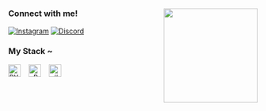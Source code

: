 
#

<img align="right" alt="" height="190px" src="./src/study.gif">

<h3 align="left">Connect with me!</h3>


[![Instagram](https://img.shields.io/badge/-Instagram-000?style=for-the-badge&logo=instagram&logoColor=FF0000&color:FFF)](https://www.instagram.com/kelvin.kx7/)
[![Discord](https://img.shields.io/badge/-Discord-000?style=for-the-badge&logo=Discord&logoColor=FF0000&color:FFF)](https://discord.com/invite/sDVzQmJm8w/)

<h3 align="left">My Stack ~</h3>

<div align="left">
  <img src="https://raw.githubusercontent.com/devicons/devicon/refs/tags/v2.16.0/icons/python/python-original.svg" height="25" alt="PY logo"  />

  <img width="8" />
  <img src="https://raw.githubusercontent.com/devicons/devicon/refs/tags/v2.16.0/icons/cplusplus/cplusplus-original.svg" height="25" alt="cPP logo"  />

  <img width="8" />
  <img src="https://raw.githubusercontent.com/devicons/devicon/refs/tags/v2.16.0/icons/csharp/csharp-original.svg" height="25" alt="c# logo"  />

</div>


